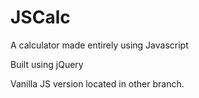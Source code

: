 # JSCalc
A calculator made entirely using Javascript

Built using jQuery

Vanilla JS version located in other branch.
